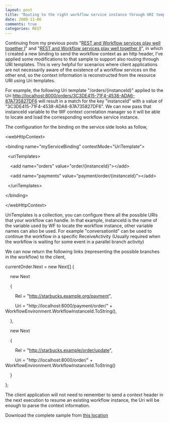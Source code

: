 ```yaml
---
layout: post
title: "Routing to the right workflow service instance through URI templates (REST workflows part III)"
date: 2008-11-06
comments: true
categories: REST
---
```


Continuing from my previous posts "[REST and Workflow services play well
together
I](http://weblogs.asp.net/cibrax/archive/2008/10/24/rest-and-workflow-services-play-well-together.aspx)"
and "[REST and Workflow services play well together
II](http://weblogs.asp.net/cibrax/archive/2008/10/30/rest-and-workflow-services-play-well-together-part-ii.aspx)",
in which I created a new binding to send the workflow context as an http
header, I've applied some modifications to that sample to support also
routing through URI templates. This is very helpful for scenarios where
client applications are not necessarily aware of the existence of a
workflow services on the other end, so the context information is
reconstructed from the resource URI using Uri templates.

For example, the following Uri template "/orders/{instanceId}" applied
to the Uri
[http://localhost:8000/orders/3C3DE415-71F4-4538-ADA6-87A735827DF6](http://localhost:8000/orders/3C3DE415-71F4-4538-ADA6-87A735827DF6)
will result in a match for the key "instanceId" with a value of
"3C3DE415-71F4-4538-ADA6-87A735827DF6". We can now pass that instanceId
variable to the WF context correlation manager so it will be able to
locate and load the corresponding workflow service instance.

The configuration for the binding on the service side looks as follow,

\<webHttpContext\>

\<binding name="myServiceBinding" contextMode="UriTemplate"\>

  \<uriTemplates\>

    \<add name="orders" value="order/{instanceId}"\>\</add\>

    \<add name="payments" value="payment/order/{instanceId}"\>\</add\>

  \</uriTemplates\>

\</binding\>

\</webHttpContext\>

UriTemplates is a collection, you can configure there all the possible
URIs that your workflow can handle. In that example, instanceId is the
name of the variable used by WF to locate the workflow instance, other
variable names can also be used. For example "conversationId" can be
used to continue the workflow in a specific ReceiveActivity (Usually
required when the workflow is waiting for some event in a parallel
branch activity)

We can now return the following links (representing the possible
branches in the workflow) to the client,

currentOrder.Next = new Next[] {

    new Next

    {

        Rel = "http://starbucks.example.org/payment",

        Uri = "http://localhost:8000/payment/order/" +
WorkflowEnvironment.WorkflowInstanceId.ToString(),

    },

    new Next

    {

        Rel = "http://starbucks.example/order/update",

        Uri = "http://localhost:8000/order/" +
WorkflowEnvironment.WorkflowInstanceId.ToString()

    }

};

The client application will not need to remember to send a context
header in the next execution to resume an existing workflow instance,
the Uri will be enough to parse the context information.

Download the complete sample from [this
location](/images/legacy/RestWorkflowsIII.zip)


